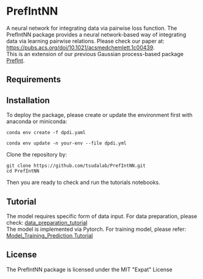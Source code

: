 # PrefIntNN
A neural network for integrating data via pairwise loss function. The PrefIntNN package provides a neural network-based way of integrating data via learning pairwise relations. Please check our paper at: https://pubs.acs.org/doi/10.1021/acsmedchemlett.1c00439.    
This is an extension of our previous Gaussian process-based package [PrefInt](https://github.com/tsudalab/PrefInt).

## Requirements


## Installation
To deploy the package, please create or update the environment first with anaconda or miniconda:
```
conda env create -f dpdi.yaml

conda env update -n your-env --file dpdi.yml
```
Clone the repository by:
```
git clone https://github.com/tsudalab/PrefIntNN.git
cd PrefIntNN
```
Then you are ready to check and run the tutorials notebooks.

## Tutorial
The model requires specific form of data input. For data preparation, please check: [data_preparation_tutorial](https://github.com/tsudalab/PrefIntNN/blob/master/Data_Preparation_Tutorial.ipynb)    
The model is implemented via Pytorch. For training model, please refer: [Model_Training_Prediction Tutorial](https://github.com/tsudalab/PrefIntNN/blob/master/Model_Training_and_Prediction.ipynb)
## License
The PrefIntNN package is licensed under the MIT "Expat" License
